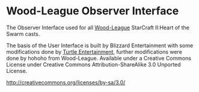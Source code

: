 Wood-League Observer Interface
==============================

The Observer Interface used for all [Wood-League](http://www.wood-league.net) StarCraft II:Heart of the Swarm casts.

The basis of the User Interface is built by Blizzard Entertainment with some modifications done by [Turtle Entertainment](https://github.com/TurtleEntertainment/sc2interface), further modifications were done by hohoho from Wood-League.
Available under a Creative Commons License under Creative Commons Attribution-ShareAlike 3.0 Unported License.

http://creativecommons.org/licenses/by-sa/3.0/
